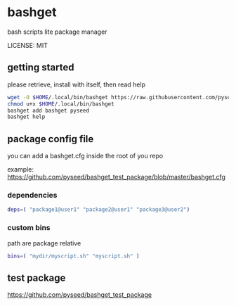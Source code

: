 # bashget

bash scripts lite package manager

LICENSE: MIT

## getting started

please retrieve, install with itself, then read help

```bash
wget -O $HOME/.local/bin/bashget https://raw.githubusercontent.com/pyseed/bashget/master/bashget
chmod u+x $HOME/.local/bin/bashget
bashget add bashget pyseed
bashget help
```

## package config file

you can add a bashget.cfg inside the root of you repo

example: https://github.com/pyseed/bashget_test_package/blob/master/bashget.cfg

### dependencies

```bash
deps=( "package1@user1" "package2@user1" "package3@user2")
```

### custom bins

path are package relative

```bash
bins=( "mydir/myscript.sh" "myscript.sh" )
```

## test package

https://github.com/pyseed/bashget_test_package